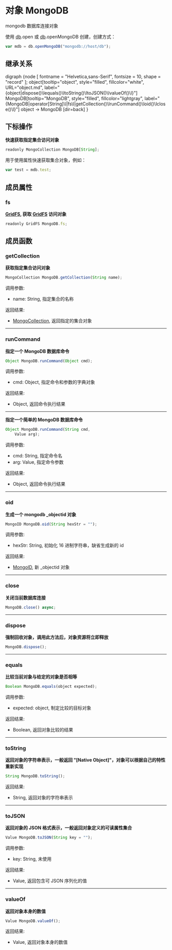 # 对象 MongoDB
mongodb 数据库连接对象

使用 [db](../../module/ifs/db.md).open 或 [db](../../module/ifs/db.md).openMongoDB 创建，创建方式：

```JavaScript
var mdb = db.openMongoDB("mongodb://host/db");
```

## 继承关系
<dot>digraph {node [ fontname = "Helvetica,sans-Serif", fontsize = 10, shape = "record" ];
object[tooltip="object", style="filled", fillcolor="white", URL="object.md", label="{object|dispose()\lequals()\ltoString()\ltoJSON()\lvalueOf()\l}"]
MongoDB[tooltip="MongoDB", style="filled", fillcolor="lightgray", label="{MongoDB|operator[String]\l|fs\l|getCollection()\lrunCommand()\loid()\lclose()\l}"]
object -> MongoDB [dir=back]
}</dot>

## 下标操作
        
**快速获取指定集合访问对象**

```JavaScript
readonly MongoCollection MongoDB[String];
```

用于使用属性快速获取集合对象，例如：

```JavaScript
var test = mdb.test;
```

## 成员属性
        
### fs
**[GridFS](GridFS.md), 获取 [GridFS](GridFS.md) 访问对象**

```JavaScript
readonly GridFS MongoDB.fs;
```

## 成员函数
        
### getCollection
**获取指定集合访问对象**

```JavaScript
MongoCollection MongoDB.getCollection(String name);
```

调用参数:
* name: String, 指定集合的名称

返回结果:
* [MongoCollection](MongoCollection.md), 返回指定的集合对象

--------------------------
### runCommand
**指定一个 MongoDB 数据库命令**

```JavaScript
Object MongoDB.runCommand(Object cmd);
```

调用参数:
* cmd: Object, 指定命令和参数的字典对象

返回结果:
* Object, 返回命令执行结果

--------------------------
**指定一个简单的 MongoDB 数据库命令**

```JavaScript
Object MongoDB.runCommand(String cmd,
    Value arg);
```

调用参数:
* cmd: String, 指定命令名
* arg: Value, 指定命令参数

返回结果:
* Object, 返回命令执行结果

--------------------------
### oid
**生成一个 mongodb _objectid 对象**

```JavaScript
MongoID MongoDB.oid(String hexStr = "");
```

调用参数:
* hexStr: String, 初始化 16 进制字符串，缺省生成新的 id

返回结果:
* [MongoID](MongoID.md), 新 _objectid 对象

--------------------------
### close
**关闭当前数据库连接**

```JavaScript
MongoDB.close() async;
```

--------------------------
### dispose
**强制回收对象，调用此方法后，对象资源将立即释放**

```JavaScript
MongoDB.dispose();
```

--------------------------
### equals
**比较当前对象与给定的对象是否相等**

```JavaScript
Boolean MongoDB.equals(object expected);
```

调用参数:
* expected: object, 制定比较的目标对象

返回结果:
* Boolean, 返回对象比较的结果

--------------------------
### toString
**返回对象的字符串表示，一般返回 "[Native Object]"，对象可以根据自己的特性重新实现**

```JavaScript
String MongoDB.toString();
```

返回结果:
* String, 返回对象的字符串表示

--------------------------
### toJSON
**返回对象的 JSON 格式表示，一般返回对象定义的可读属性集合**

```JavaScript
Value MongoDB.toJSON(String key = "");
```

调用参数:
* key: String, 未使用

返回结果:
* Value, 返回包含可 JSON 序列化的值

--------------------------
### valueOf
**返回对象本身的数值**

```JavaScript
Value MongoDB.valueOf();
```

返回结果:
* Value, 返回对象本身的数值

